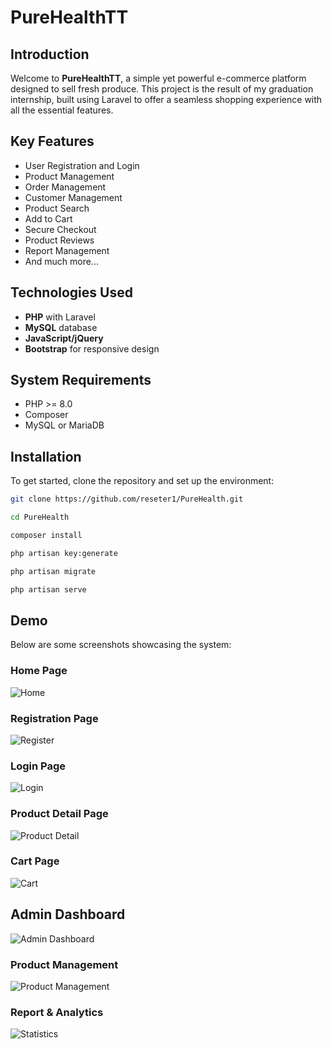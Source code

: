 # PureHealthTT

## Introduction

Welcome to **PureHealthTT**, a simple yet powerful e-commerce platform designed to sell fresh produce. This project is the result of my graduation internship, built using Laravel to offer a seamless shopping experience with all the essential features.

## Key Features

- User Registration and Login
- Product Management
- Order Management
- Customer Management
- Product Search
- Add to Cart
- Secure Checkout
- Product Reviews
- Report Management
- And much more...

## Technologies Used

- **PHP** with Laravel
- **MySQL** database
- **JavaScript/jQuery**
- **Bootstrap** for responsive design

## System Requirements

- PHP >= 8.0
- Composer
- MySQL or MariaDB

## Installation

To get started, clone the repository and set up the environment:

```bash
git clone https://github.com/reseter1/PureHealth.git

cd PureHealth

composer install

php artisan key:generate

php artisan migrate

php artisan serve
```

## Demo

Below are some screenshots showcasing the system:

### Home Page
![Home](screenshots/home.png)

### Registration Page
![Register](screenshots/register.png)

### Login Page
![Login](screenshots/login.png)

### Product Detail Page
![Product Detail](screenshots/product-detail.png)

### Cart Page
![Cart](screenshots/cart.png)

## Admin Dashboard
![Admin Dashboard](screenshots/admin-dashboard.png)

### Product Management
![Product Management](screenshots/product-management.png)

### Report & Analytics
![Statistics](screenshots/statistics.png)